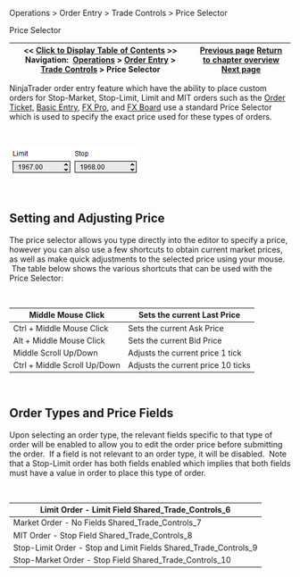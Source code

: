 ﻿


Operations \> Order Entry \> Trade Controls \> Price Selector






















Price Selector







| \<\< [Click to Display Table of Contents](price_selector.md) \>\> **Navigation:**     [Operations](operations.md) \> [Order Entry](order_entry.md) \> [Trade Controls](trade_controls.md) \> Price Selector | [Previous page](position_display.md) [Return to chapter overview](trade_controls.md) [Next page](quantity_selector.md) |
| --- | --- |











NinjaTrader order entry feature which have the ability to place custom orders for Stop\-Market, Stop\-Limit, Limit and MIT orders such as the [Order Ticket,](order_ticket.md) [Basic Entry](basic_entry.md), [FX Pro](fx_pro.md), and [FX Board](fx_board.md) use a standard Price Selector which is used to specify the exact price used for these types of orders.  


 


![Shared_Trade_Controls_5](shared_trade_controls_5.png)


 


## Setting and Adjusting Price


The price selector allows you type directly into the editor to specify a price, however you can also use a few shortcuts to obtain current market prices, as well as make quick adjustments to the selected price using your mouse.  The table below shows the various shortcuts that can be used with the Price Selector:


 




| Middle Mouse Click | Sets the current Last Price |
| --- | --- |
| Ctrl \+ Middle Mouse Click | Sets the current Ask Price |
| Alt \+ Middle Mouse Click | Sets the current Bid Price |
| Middle Scroll Up/Down | Adjusts the current price 1 tick |
| Ctrl \+ Middle Scroll Up/Down | Adjusts the current price 10 ticks |



 


## Order Types and Price Fields


Upon selecting an order type, the relevant fields specific to that type of order will be enabled to allow you to edit the order price before submitting the order.  If a field is not relevant to an order type, it will be disabled.  Note that a Stop\-Limit order has both fields enabled which implies that both fields must have a value in order to place this type of order.   


 




| Limit Order \- Limit Field Shared_Trade_Controls_6 |
| --- |
| Market Order \- No Fields Shared_Trade_Controls_7 |
| MIT Order \- Stop Field Shared_Trade_Controls_8 |
| Stop\-Limit Order \- Stop and Limit Fields Shared_Trade_Controls_9 |
| Stop\-Market Order \- Stop Field Shared_Trade_Controls_10 |









